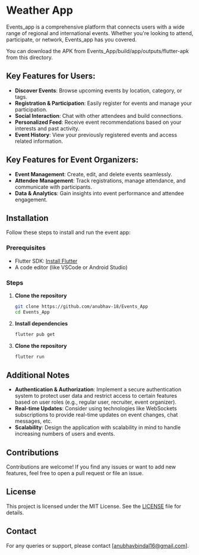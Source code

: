 # Weather App

Events_app is a comprehensive platform that connects users with a wide range of regional and international events. Whether you're looking to attend, participate, or network, Events_app has you covered.

You can download the APK from Events_App/build/app/outputs/flutter-apk from this directory.

## Key Features for Users:

- **Discover Events**: Browse upcoming events by location, category, or tags.
- **Registration & Participation**: Easily register for events and manage your participation.
- **Social Interaction**: Chat with other attendees and build connections.
- **Personalized Feed**: Receive event recommendations based on your interests and past activity.
- **Event History**: View your previously registered events and access related information.

## Key Features for Event Organizers:

- **Event Management**: Create, edit, and delete events seamlessly.
- **Attendee Management**: Track registrations, manage attendance, and communicate with participants.
- **Data & Analytics**: Gain insights into event performance and attendee engagement.

## Installation

Follow these steps to install and run the event app:

### Prerequisites

- Flutter SDK: [Install Flutter](https://flutter.dev/docs/get-started/install)
- A code editor (like VSCode or Android Studio)

### Steps

1. **Clone the repository**

   ```bash
   git clone https://github.com/anubhav-18/Events_App
   cd Events_App

2. **Install dependencies**

   ```bash
   flutter pub get
   
3. **Clone the repository**
      
   ```bash
   flutter run

## Additional Notes

- **Authentication & Authorization**: Implement a secure authentication system to protect user data and restrict access to certain features based on user roles (e.g., regular user, recruiter, event organizer).
- **Real-time Updates**: Consider using technologies like WebSockets subscriptions to provide real-time updates on event changes, chat messages, etc.
- **Scalability**: Design the application with scalability in mind to handle increasing numbers of users and events.
  
## Contributions

Contributions are welcome! If you find any issues or want to add new features, feel free to open a pull request or file an issue.

## License

This project is licensed under the MIT License. See the [LICENSE](LICENSE) file for details.

## Contact

For any queries or support, please contact [anubhavbindal16@gmail.com].


